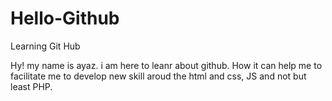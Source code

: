 # Hello-Github
Learning Git Hub
<html>
  <head>
    <body>
      <p> Hy! my name is ayaz. i am here to leanr about github. How it can help me to facilitate me to develop new skill aroud the html and css, JS and not but least PHP.
    </body>
  </head>
  </html>
